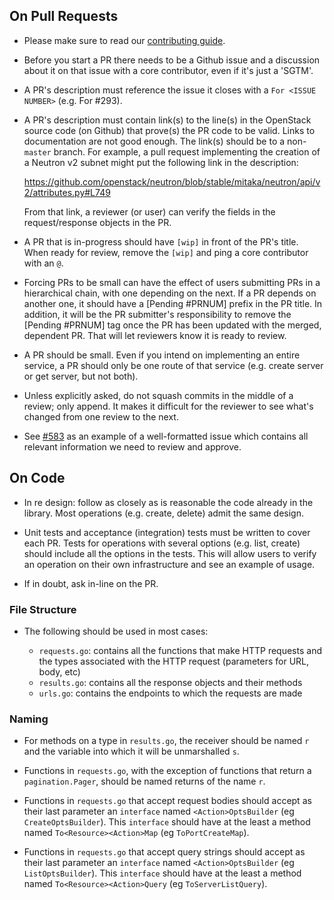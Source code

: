 
## On Pull Requests

- Please make sure to read our [contributing guide](/.github/CONTRIBUTING.md).

- Before you start a PR there needs to be a Github issue and a discussion about it
  on that issue with a core contributor, even if it's just a 'SGTM'.

- A PR's description must reference the issue it closes with a `For <ISSUE NUMBER>` (e.g. For #293).

- A PR's description must contain link(s) to the line(s) in the OpenStack
  source code (on Github) that prove(s) the PR code to be valid. Links to documentation
  are not good enough. The link(s) should be to a non-`master` branch. For example,
  a pull request implementing the creation of a Neutron v2 subnet might put the
  following link in the description:

  https://github.com/openstack/neutron/blob/stable/mitaka/neutron/api/v2/attributes.py#L749

  From that link, a reviewer (or user) can verify the fields in the request/response
  objects in the PR.

- A PR that is in-progress should have `[wip]` in front of the PR's title. When
  ready for review, remove the `[wip]` and ping a core contributor with an `@`.

- Forcing PRs to be small can have the effect of users submitting PRs in a hierarchical chain, with
  one depending on the next. If a PR depends on another one, it should have a [Pending #PRNUM]
  prefix in the PR title. In addition, it will be the PR submitter's responsibility to remove the
  [Pending #PRNUM] tag once the PR has been updated with the merged, dependent PR. That will
  let reviewers know it is ready to review.

- A PR should be small. Even if you intend on implementing an entire
  service, a PR should only be one route of that service
  (e.g. create server or get server, but not both).

- Unless explicitly asked, do not squash commits in the middle of a review; only
  append. It makes it difficult for the reviewer to see what's changed from one
  review to the next.

- See [#583](https://github.com/Huawei/gophercloud/issues/583) as an example of a
  well-formatted issue which contains all relevant information we need to review and approve.

## On Code

- In re design: follow as closely as is reasonable the code already in the library.
  Most operations (e.g. create, delete) admit the same design.

- Unit tests and acceptance (integration) tests must be written to cover each PR.
  Tests for operations with several options (e.g. list, create) should include all
  the options in the tests. This will allow users to verify an operation on their
  own infrastructure and see an example of usage.

- If in doubt, ask in-line on the PR.

### File Structure

- The following should be used in most cases:

  - `requests.go`: contains all the functions that make HTTP requests and the
    types associated with the HTTP request (parameters for URL, body, etc)
  - `results.go`: contains all the response objects and their methods
  - `urls.go`: contains the endpoints to which the requests are made

### Naming

- For methods on a type in `results.go`, the receiver should be named `r` and the
  variable into which it will be unmarshalled `s`.

- Functions in `requests.go`, with the exception of functions that return a
  `pagination.Pager`, should be named returns of the name `r`.

- Functions in `requests.go` that accept request bodies should accept as their
  last parameter an `interface` named `<Action>OptsBuilder` (eg `CreateOptsBuilder`).
  This `interface` should have at the least a method named `To<Resource><Action>Map`
  (eg `ToPortCreateMap`).

- Functions in `requests.go` that accept query strings should accept as their
  last parameter an `interface` named `<Action>OptsBuilder` (eg `ListOptsBuilder`).
  This `interface` should have at the least a method named `To<Resource><Action>Query`
  (eg `ToServerListQuery`).
